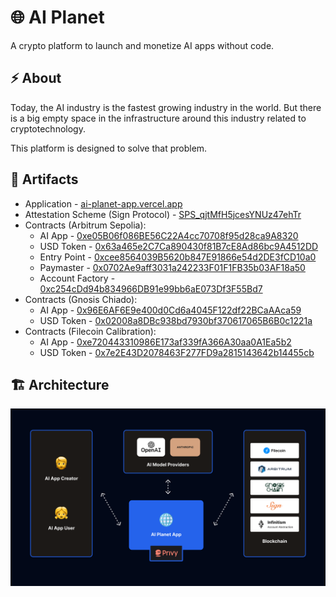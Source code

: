 # 🌐 AI Planet

A crypto platform to launch and monetize AI apps without code.

## ⚡ About

Today, the AI industry is the fastest growing industry in the world. But there is a big empty space in the infrastructure around this industry related to cryptotechnology.

This platform is designed to solve that problem.

## 🔗 Artifacts

- Application - [ai-planet-app.vercel.app](https://ai-planet-app.vercel.app/)
- Attestation Scheme (Sign Protocol) - [SPS_qjtMfH5jcesYNUz47ehTr](https://testnet-scan.sign.global/schema/SPS_qjtMfH5jcesYNUz47ehTr)
- Contracts (Arbitrum Sepolia):
  - AI App - [0xe05B06f086BE56C22A4cc70708f95d28ca9A8320](https://sepolia.arbiscan.io/address/0xe05B06f086BE56C22A4cc70708f95d28ca9A8320)
  - USD Token - [0x63a465e2C7Ca890430f81B7cE8Ad86bc9A4512DD](https://sepolia.arbiscan.io/address/0x63a465e2C7Ca890430f81B7cE8Ad86bc9A4512DD)
  - Entry Point - [0xcee8564039B5620b847E91866e54d2DE3fCD10a0](https://sepolia.arbiscan.io/address/0xcee8564039B5620b847E91866e54d2DE3fCD10a0)
  - Paymaster - [0x0702Ae9aff3031a242233F01F1FB35b03AF18a50](https://sepolia.arbiscan.io/address/0x0702Ae9aff3031a242233F01F1FB35b03AF18a50)
  - Account Factory - [0xc254cDd94b834966DB91e99bb6aE073Df3F55Bd7](https://sepolia.arbiscan.io/address/0xc254cDd94b834966DB91e99bb6aE073Df3F55Bd7)
- Contracts (Gnosis Chiado):
  - AI App - [0x96E6AF6E9e400d0Cd6a4045F122df22BCaAAca59](https://gnosis-chiado.blockscout.com/address/0x96E6AF6E9e400d0Cd6a4045F122df22BCaAAca59)
  - USD Token - [0x02008a8DBc938bd7930bf370617065B6B0c1221a](https://gnosis-chiado.blockscout.com/address/0x02008a8DBc938bd7930bf370617065B6B0c1221a)
- Contracts (Filecoin Calibration):
  - AI App - [0xe720443310986E173af339fA366A30aa0A1Ea5b2](https://calibration.filscan.io/en/address/0xe720443310986E173af339fA366A30aa0A1Ea5b2)
  - USD Token - [0x7e2E43D2078463F277FD9a2815143642b14455cb](https://calibration.filscan.io/en/address/0x7e2E43D2078463F277FD9a2815143642b14455cb)

## 🏗️ Architecture

![Architecture](/Architecture.png)
